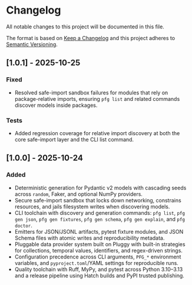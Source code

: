 # Changelog
All notable changes to this project will be documented in this file.

The format is based on [Keep a Changelog](https://keepachangelog.com/en/1.0.0/) and this project adheres to [Semantic Versioning](https://semver.org/spec/v2.0.0.html).

## [1.0.1] - 2025-10-25
### Fixed
- Resolved safe-import sandbox failures for modules that rely on package-relative imports, ensuring `pfg list` and related commands discover models inside packages.

### Tests
- Added regression coverage for relative import discovery at both the core safe-import layer and the CLI list command.

## [1.0.0] - 2025-10-24
### Added
- Deterministic generation for Pydantic v2 models with cascading seeds across `random`, Faker, and optional NumPy providers.
- Secure safe-import sandbox that locks down networking, constrains resources, and jails filesystem writes when discovering models.
- CLI toolchain with discovery and generation commands: `pfg list`, `pfg gen json`, `pfg gen fixtures`, `pfg gen schema`, `pfg gen explain`, and `pfg doctor`.
- Emitters for JSON/JSONL artifacts, pytest fixture modules, and JSON Schema files with atomic writes and reproducibility metadata.
- Pluggable data provider system built on Pluggy with built-in strategies for collections, temporal values, identifiers, and regex-driven strings.
- Configuration precedence across CLI arguments, `PFG_*` environment variables, and `pyproject.toml`/YAML settings for reproducible runs.
- Quality toolchain with Ruff, MyPy, and pytest across Python 3.10–3.13 and a release pipeline using Hatch builds and PyPI trusted publishing.
